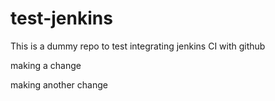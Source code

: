 # test-jenkins

This is a dummy repo to test integrating jenkins CI with github

making a change

making another change
